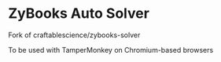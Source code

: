 # ZyBooks Auto Solver

Fork of craftablescience/zybooks-solver

To be used with TamperMonkey on Chromium-based browsers
